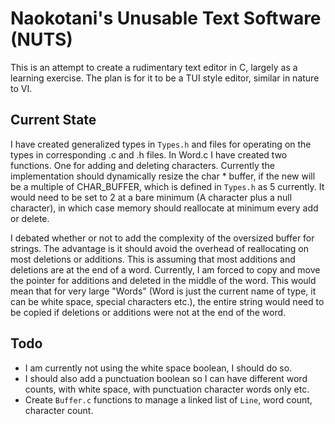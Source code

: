 # Naokotani's Unusable Text Software (NUTS)

This is an attempt to create a rudimentary text editor in C, largely as a
learning exercise. The plan is for it to be a TUI style editor, similar in
nature to VI.

## Current State

I have created generalized types in `Types.h` and files for operating on the
types in corresponding .c and .h files. In Word.c I have created two functions.
One for adding and deleting characters. Currently the implementation should
dynamically resize the char * buffer, if the new will be a multiple of
CHAR_BUFFER, which is defined in `Types.h` as 5 currently. It would need to be
set to 2 at a bare minimum (A character plus a null character), in which case
memory should reallocate at minimum every add or delete.

I debated whether or not to add the complexity of the oversized buffer for
strings. The advantage is it should avoid the overhead of reallocating on most
deletions or additions. This is assuming that most additions and deletions are
at the end of a word. Currently, I am forced to copy and move the pointer for
additions and deleted in the middle of the word. This would mean that for very
large "Words" (Word is just the current name of type, it can be white space,
special characters etc.), the entire string would need to be copied if
deletions or additions were not at the end of the word.

## Todo

- I am currently not using the white space boolean, I should do so.
- I should also add a punctuation boolean so I can have different word counts,
  with white space, with punctuation character words only etc.
- Create `Buffer.c` functions to manage a linked list of `Line`, word count,
  character count.
